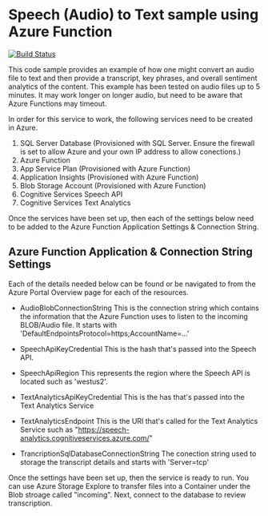 # Speech (Audio) to Text sample using Azure Function

[![Build Status](https://dev.azure.com/danshue/SpeechToText/_apis/build/status/danielshue.SpeechToText?branchName=master)](https://dev.azure.com/danshue/SpeechToText/_build/latest?definitionId=152&branchName=master)

This code sample provides an example of how one might convert an audio file to text and then provide a transcript, key phrases, and overall sentiment analytics of the content. This example has been tested on audio files up to 5 minutes. It may work longer on longer audio, but need to be aware that Azure Functions may timeout.

In order for this service to work, the following services need to be created in Azure.

1. SQL Server Database (Provisioned with SQL Server. Ensure the firewall is set to allow Azure and your own IP address to allow conections.)
2. Azure Function
3. App Service Plan (Provisioned with Azure Function)
4. Application Insights (Provisioned with Azure Function)
5. Blob Storage Account (Provisioned with Azure Function)
6. Cognitive Services Speech API
7. Cognitive Services Text Analytics

Once the services have been set up, then each of the settings below need to be added to the Azure Function Application Settings & Connection String.

##  Azure Function Application & Connection String Settings

Each of the details needed below can be found or be navigated to from the Azure Portal Overview page for each of the resources.

* AudioBlobConnectionString
This is the connection string which contains the information that the Azure Function uses to listen to the incoming BLOB/Audio file.
It starts with 'DefaultEndpointsProtocol=https;AccountName=...'

* SpeechApiKeyCredential
This is the hash that's passed into the Speech API.

* SpeechApiRegion
This represents the region where the Speech API is located such as 'westus2'.

* TextAnalyticsApiKeyCredential
This is the has that's passed into the Text Analytics Service

* TextAnalyticsEndpoint
This is the URI that's called for the Text Analytics Service such as "https://speech-analytics.cognitiveservices.azure.com/"

* TrancriptionSqlDatabaseConnectionString
The conection string used to storage the transcript details and starts with 'Server=tcp'

Once the settings have been set up, then the service is ready to run. You can use Azure Storage Explore to transfer files into a Container under the Blob stroage called "incoming". Next, connect to the database to review transcription.
